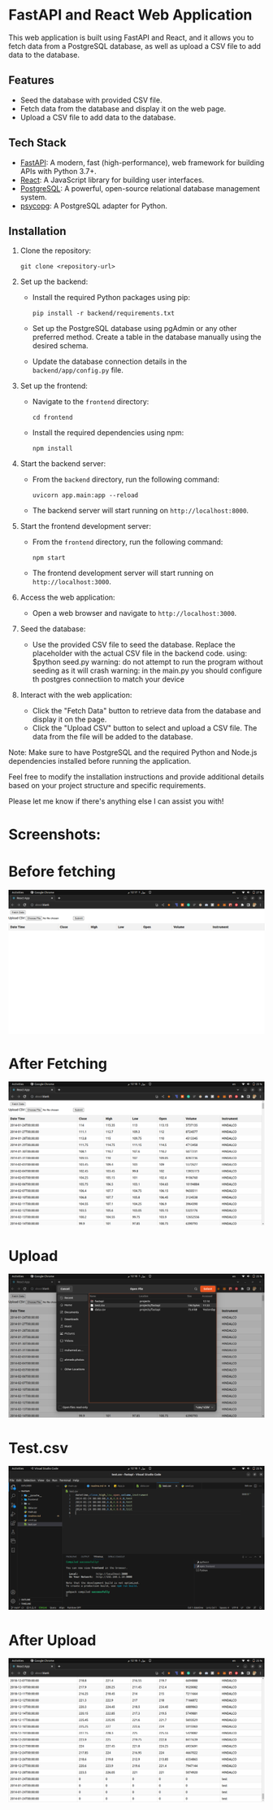 # FastAPI and React Web Application

This web application is built using FastAPI and React, and it allows you to fetch data from a PostgreSQL database, as well as upload a CSV file to add data to the database.

## Features

- Seed the database with provided CSV file.
- Fetch data from the database and display it on the web page.
- Upload a CSV file to add data to the database.

## Tech Stack

- [FastAPI](https://fastapi.tiangolo.com/): A modern, fast (high-performance), web framework for building APIs with Python 3.7+.
- [React](https://reactjs.org/): A JavaScript library for building user interfaces.
- [PostgreSQL](https://www.postgresql.org/): A powerful, open-source relational database management system.
- [psycopg](https://www.psycopg.org/): A PostgreSQL adapter for Python.

## Installation

1. Clone the repository:

   ```
   git clone <repository-url>
   ```

2. Set up the backend:

   - Install the required Python packages using pip:

     ```
     pip install -r backend/requirements.txt
     ```

   - Set up the PostgreSQL database using pgAdmin or any other preferred method. Create a table in the database manually using the desired schema.

   - Update the database connection details in the `backend/app/config.py` file.

3. Set up the frontend:

   - Navigate to the `frontend` directory:

     ```
     cd frontend
     ```

   - Install the required dependencies using npm:

     ```
     npm install
     ```

4. Start the backend server:

   - From the `backend` directory, run the following command:

     ```
     uvicorn app.main:app --reload
     ```

   - The backend server will start running on `http://localhost:8000`.

5. Start the frontend development server:

   - From the `frontend` directory, run the following command:

     ```
     npm start
     ```

   - The frontend development server will start running on `http://localhost:3000`.

6. Access the web application:

   - Open a web browser and navigate to `http://localhost:3000`.

7. Seed the database:

   - Use the provided CSV file to seed the database. Replace the placeholder with the actual CSV file in the backend code.
   using: $python seed.py
   warning: do not attempt to run the program without seeding as it will crash
   warning: in the main.py you should configure th postgres connectiion to match your device


8. Interact with the web application:

   - Click the "Fetch Data" button to retrieve data from the database and display it on the page.
   - Click the "Upload CSV" button to select and upload a CSV file. The data from the file will be added to the database.

Note: Make sure to have PostgreSQL and the required Python and Node.js dependencies installed before running the application.

Feel free to modify the installation instructions and provide additional details based on your project structure and specific requirements.

Please let me know if there's anything else I can assist you with!

# Screenshots:

# Before fetching
![Alt text](/sc/beforefetch.png?raw=true "")

# After Fetching
![Alt text](/sc/afterfetch.png?raw=true "")

# Upload
![Alt text](/sc/upload.png?raw=true "")

# Test.csv
![Alt text](/sc/testcsv.png?raw=true "")

# After Upload
![Alt text](/sc/afterupload.png?raw=true "")


